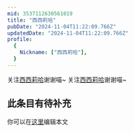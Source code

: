 ```yaml
---
mid: 3537112630561019
title: "西西莉哈"
pubDate: "2024-11-04T11:22:09.766Z"
updatedDate: "2024-11-04T11:22:09.766Z"
profile:
  {
    Nickname: ["西西莉哈"],
  }
---
```


关注[西西莉哈](https://space.bilibili.com/3537112630561019)谢谢喵~ 关注[西西莉哈](https://space.bilibili.com/3537112630561019)谢谢喵~

## 此条目有待补充
你可以在[这里](https://github.com/Yuhanawa/VTuber.ICU/edit/master/src/content/v/西西莉哈/index.md)编辑本文
